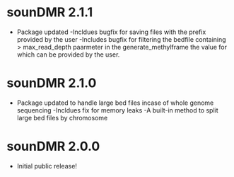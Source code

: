 # sounDMR 2.1.1

* Package updated 
	-Incldues bugfix for saving files with the prefix provided by the user
	-Includes bugfix for filtering the bedfile containing > max_read_depth paarmeter in the generate_methylframe the value for which can be provided by the user. 
	
# sounDMR 2.1.0

* Package updated to handle large bed files incase of whole genome sequencing
	-Incldues fix for memory leaks
	-A built-in method to split large bed files by chromosome

# sounDMR 2.0.0

* Initial public release!
